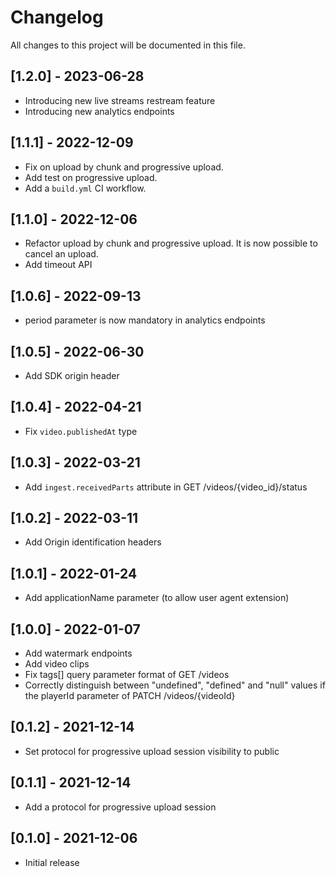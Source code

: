 # Changelog
All changes to this project will be documented in this file.

## [1.2.0] - 2023-06-28
- Introducing new live streams restream feature
- Introducing new analytics endpoints

## [1.1.1] - 2022-12-09
- Fix on upload by chunk and progressive upload.
- Add test on progressive upload.
- Add a `build.yml` CI workflow.

## [1.1.0] - 2022-12-06
- Refactor upload by chunk and progressive upload. It is now possible to cancel an upload.
- Add timeout API

## [1.0.6] - 2022-09-13
- period parameter is now mandatory in analytics endpoints

## [1.0.5] - 2022-06-30
- Add SDK origin header

## [1.0.4] - 2022-04-21
- Fix `video.publishedAt` type

## [1.0.3] - 2022-03-21
- Add `ingest.receivedParts` attribute in GET /videos/{video_id}/status

## [1.0.2] - 2022-03-11
- Add Origin identification headers

## [1.0.1] - 2022-01-24
- Add applicationName parameter (to allow user agent extension)

## [1.0.0] - 2022-01-07
- Add watermark endpoints
- Add video clips
- Fix tags[] query parameter format of GET /videos
- Correctly distinguish between "undefined", "defined" and "null" values if the playerId parameter of PATCH /videos/{videoId}

## [0.1.2] - 2021-12-14
- Set protocol for progressive upload session visibility to public

## [0.1.1] - 2021-12-14
- Add a protocol for progressive upload session

## [0.1.0] - 2021-12-06
- Initial release
